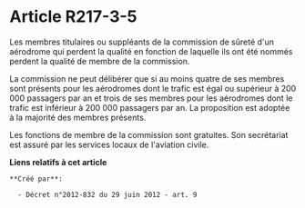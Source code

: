 # Article R217-3-5

Les membres titulaires ou suppléants de la commission de sûreté d'un aérodrome qui perdent la qualité en fonction de laquelle
ils ont été nommés perdent la qualité de membre de la commission. 

La commission ne peut délibérer que si au moins quatre de ses membres sont présents pour les aérodromes dont le trafic est
égal ou supérieur à 200 000 passagers par an et trois de ses membres pour les aérodromes dont le trafic est inférieur à 200
000 passagers par an. La proposition est adoptée à la majorité des membres présents. 

Les fonctions de membre de la commission sont gratuites. Son secrétariat est assuré par les services locaux de l'aviation
civile.

**Liens relatifs à cet article**

	**Créé par**:

	  - Décret n°2012-832 du 29 juin 2012 - art. 9
